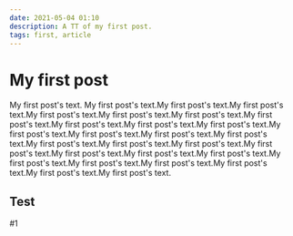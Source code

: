 ```yaml
---
date: 2021-05-04 01:10
description: A TT of my first post.
tags: first, article
---
```

# My first post

My first post's text.
My first post's text.My first post's text.My first post's text.My first post's text.My first post's text.My first post's text.My first post's text.My first post's text.My first post's text.My first post's text.My first post's text.My first post's text.My first post's text.My first post's text.My first post's text.My first post's text.My first post's text.My first post's text.My first post's text.My first post's text.My first post's text.My first post's text.My first post's text.My first post's text.My first post's text.My first post's text.My first post's text.

## Test
#1
